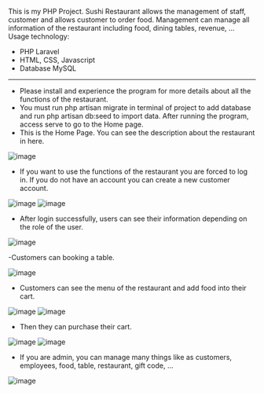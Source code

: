 This is my PHP Project. Sushi Restaurant allows the management of staff, customer and allows customer to order food. Management can manage all information of
the restaurant including food, dining tables, revenue, ...
Usage technology:
- PHP Laravel
- HTML, CSS, Javascript
- Database MySQL
---------------------------------
- Please install and experience the program for more details about all the functions of the restaurant.
- You must run php artisan migrate in terminal of project to add database and run php artisan db:seed to import data. After running the program, access serve to go to the Home page.
- This is the Home Page. You can see the description about the restaurant in here.

![image](https://github.com/Luangoc0204/phpQLNHSushi/assets/126595354/35bf14c0-412b-4cbd-a377-0eef66aed55a)

- If you want to use the functions of the restaurant you are forced to log in. If you do not have an account you can create a new customer account.

![image](https://github.com/Luangoc0204/phpQLNHSushi/assets/126595354/74dd97a2-dfb4-40a8-8371-0f3d9a41d81f)
![image](https://github.com/Luangoc0204/phpQLNHSushi/assets/126595354/1eb36c62-3f2d-47f4-8663-2184068cab3a)

- After login successfully, users can see their information depending on the role of the user.

![image](https://github.com/Luangoc0204/phpQLNHSushi/assets/126595354/6f7f5557-5a2b-4319-87ce-82f17476b833)

-Customers can booking a table.

![image](https://github.com/Luangoc0204/phpQLNHSushi/assets/126595354/8a9aea59-f14c-45c4-b37f-25117c39f8c7)

- Customers can see the menu of the restaurant and add food into their cart.

![image](https://github.com/Luangoc0204/phpQLNHSushi/assets/126595354/9b897c3f-e3bb-4394-9a62-8eeeaf543466)
![image](https://github.com/Luangoc0204/phpQLNHSushi/assets/126595354/800ac814-540e-492d-b957-8b8d3718bcbb)

- Then they can purchase their cart.

![image](https://github.com/Luangoc0204/phpQLNHSushi/assets/126595354/2c12d46d-5f6d-482d-b154-5229fe9a975a)
![image](https://github.com/Luangoc0204/phpQLNHSushi/assets/126595354/66cd1d04-b0bc-4166-bea0-1c1279c20c21)

- If you are admin, you can manage many things like as customers, employees, food, table, restaurant, gift code, ...

![image](https://github.com/Luangoc0204/phpQLNHSushi/assets/126595354/02b0c79c-6cbf-4d4f-80d4-362e3889c514)

